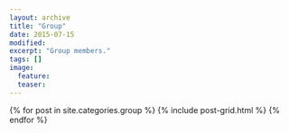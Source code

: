 ```yaml
---
layout: archive
title: "Group"
date: 2015-07-15
modified:
excerpt: "Group members."
tags: []
image:
  feature:
  teaser:
---
```


<div class="tiles">
{% for post in site.categories.group %}
  {% include post-grid.html %}
{% endfor %}
</div><!-- /.tiles -->